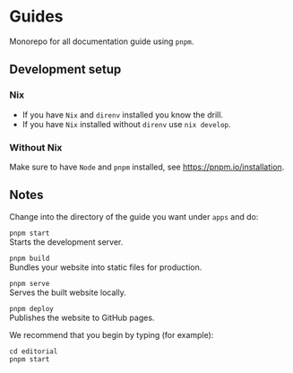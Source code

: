 # Guides

Monorepo for all documentation guide using `pnpm`.


## Development setup

### Nix

- If you have `Nix` and `direnv` installed you know the drill.
- If you have `Nix` installed without  `direnv` use `nix develop`.

### Without Nix

Make sure to have `Node` and `pnpm` installed, see https://pnpm.io/installation.


## Notes

Change into the directory of the guide you want under `apps` and do:


`pnpm start`  
Starts the development server.

`pnpm build`  
Bundles your website into static files for production.

`pnpm serve`  
Serves the built website locally.

`pnpm deploy`  
Publishes the website to GitHub pages.

We recommend that you begin by typing (for example):

`cd editorial`  
`pnpm start`
